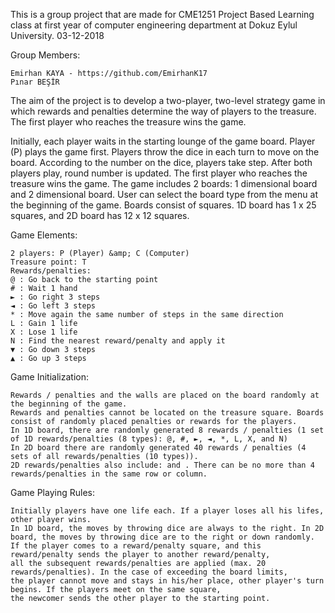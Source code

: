 This is a group project that are made for CME1251 Project Based Learning class at first year of computer engineering department at Dokuz Eylul University. 03-12-2018

Group Members:
  
    Emirhan KAYA - https://github.com/EmirhanK17
    Pınar BEŞİR
   
   
The aim of the project is to develop a two-player, two-level strategy game in which rewards and penalties determine the way of players to the treasure. The first player who reaches the treasure wins the game.
   
Initially, each player waits in the starting lounge of the game board. Player (P) plays the game first. Players throw the dice in each turn to move on the board. According to the number on the dice, players take step. After both players play, round number is updated. The first player who reaches the treasure wins the game. The game includes 2 boards: 1 dimensional board and 2 dimensional board. User can select the board type from the menu at the beginning of the game. Boards consist of squares. 1D board has 1 x 25 squares, and 2D board has 12 x 12 squares.

Game Elements:
  
    2 players: P (Player) &amp; C (Computer)
    Treasure point: T
    Rewards/penalties:
    @ : Go back to the starting point
    # : Wait 1 hand
    ► : Go right 3 steps
    ◄ : Go left 3 steps
    * : Move again the same number of steps in the same direction
    L : Gain 1 life
    X : Lose 1 life
    N : Find the nearest reward/penalty and apply it
    ▼ : Go down 3 steps
    ▲ : Go up 3 steps
    
Game Initialization:

    Rewards / penalties and the walls are placed on the board randomly at the beginning of the game.
    Rewards and penalties cannot be located on the treasure square. Boards consist of randomly placed penalties or rewards for the players. 
    In 1D board, there are randomly generated 8 rewards / penalties (1 set of 1D rewards/penalties (8 types): @, #, ►, ◄, *, L, X, and N) 
    In 2D board there are randomly generated 40 rewards / penalties (4 sets of all rewards/penalties (10 types)). 
    2D rewards/penalties also include: and . There can be no more than 4 rewards/penalties in the same row or column.
    
    
Game Playing Rules:

    Initially players have one life each. If a player loses all his lifes, other player wins. 
    In 1D board, the moves by throwing dice are always to the right. In 2D board, the moves by throwing dice are to the right or down randomly. 
    If the player comes to a reward/penalty square, and this reward/penalty sends the player to another reward/penalty, 
    all the subsequent rewards/penalties are applied (max. 20 rewards/penalties). In the case of exceeding the board limits, 
    the player cannot move and stays in his/her place, other player's turn begins. If the players meet on the same square, 
    the newcomer sends the other player to the starting point.
    

  
